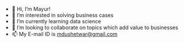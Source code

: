 - 👋 Hi, I’m Mayur!
- 👀 I’m interested in solving business cases
- 🌱 I’m currently learning data science
- 💞️ I’m looking to collaborate on topics which add value to businesses
- 📫 My E-mail ID is mdushetwar@gmail.com

<!---
mdushetwar/mdushetwar is a ✨ special ✨ repository because its `README.md` (this file) appears on your GitHub profile.
You can click the Preview link to take a look at your changes.
--->
